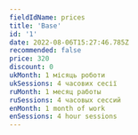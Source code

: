 ```yaml
---
fieldIdName: prices
title: 'Base'
id: '1'
date: 2022-08-06T15:27:46.785Z
recommended: false
price: 320
discount: 0
ukMonth: 1 місяць роботи
ukSessions: 4 часових сесії
ruMonth: 1 месяц работы
ruSessions: 4 часовых сессий
enMonth: 1 month of work
enSessions: 4 hour sessions
---
```

